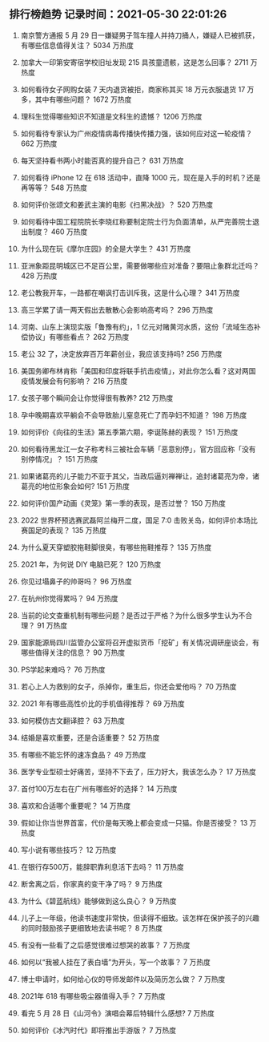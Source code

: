 
## 排行榜趋势 记录时间：2021-05-30 22:01:26
  
  1. 南京警方通报 5 月 29 日一嫌疑男子驾车撞人并持刀捅人，嫌疑人已被抓获，有哪些信息值得关注？ 5034 万热度
    
  2. 加拿大一印第安寄宿学校旧址发现 215 具孩童遗骸，这是怎么回事？ 2711 万热度
    
  3. 如何看待女子网购女装 7 天内退货被拒，商家称其买 18 万元衣服退货 17 万多，其中有哪些问题？ 1672 万热度
    
  4. 理科生觉得哪些知识不知道是文科生的遗憾？ 1206 万热度
    
  5. 如何看待专家认为广州疫情病毒传播快传播力强，该如何应对这一轮疫情？ 662 万热度
    
  6. 每天坚持看书两小时能否真的提升自己？ 631 万热度
    
  7. 如何看待 iPhone 12 在 618 活动中，直降 1000 元，现在是入手的时机？还是再等等？ 548 万热度
    
  8. 如何评价张颂文和姜武主演的电影《扫黑决战》？ 520 万热度
    
  9. 如何看待中国工程院院长李晓红称要制定院士行为负面清单，从严完善院士退出制度？ 460 万热度
    
  10. 为什么现在玩《摩尔庄园》的全是大学生？ 431 万热度
    
  11. 亚洲象距昆明城区已不足百公里，需要做哪些应对准备？要阻止象群北迁吗？ 428 万热度
    
  12. 老公教我开车，一路都在嘲讽打击训斥我，这是什么心理？ 341 万热度
    
  13. 高三学累了请一两天假出去散散心会影响高考吗？ 296 万热度
    
  14. 河南、山东上演现实版「鲁豫有约」，1 亿元对赌黄河水质，这份「流域生态补偿协议」有哪些看点？ 262 万热度
    
  15. 老公 32 了，决定放弃百万年薪创业，我应该支持吗? 256 万热度
    
  16. 美国务卿布林肯称「美国和印度将联手抗击疫情」，对此你怎么看？这对两国疫情发展会有何影响？ 216 万热度
    
  17. 女孩子哪个瞬间会让你觉得很有教养? 212 万热度
    
  18. 孕中晚期喜欢平躺会不会导致胎儿窒息死亡了而孕妇不知道？ 198 万热度
    
  19. 如何评价《向往的生活》第五季第六期，李诞陈赫的表现？ 151 万热度
    
  20. 如何看待黑龙江一女子称考科三被社会车辆「恶意别停」，官方回应称「没有别停情况」？ 151 万热度
    
  21. 如果诸葛亮的儿子能力不亚于其父，当政后逼刘禅禅让，追封诸葛亮为帝，诸葛亮的地位形象会如何? 151 万热度
    
  22. 如何评价国产动画《灵笼》第一季的表现，是否过誉？ 150 万热度
    
  23. 2022 世界杯预选赛武磊阿兰梅开二度，国足 7:0 击败关岛，如何评价本场比赛国足的表现？ 135 万热度
    
  24. 为什么夏天穿塑胶拖鞋脚很臭，有哪些拖鞋推荐？ 135 万热度
    
  25. 2021 年，为何说 DIY 电脑已死？ 120 万热度
    
  26. 你见过塌鼻子的帅哥吗？ 96 万热度
    
  27. 在杭州你觉得累吗？ 94 万热度
    
  28. 当前的论文查重机制有哪些问题？是否过于严格？为什么很多学生认为不合理？ 91 万热度
    
  29. 国家能源局四川监管办公室将召开虚拟货币「挖矿」有关情况调研座谈会，有哪些值得关注的信息？ 90 万热度
    
  30. PS学起来难吗？ 76 万热度
    
  31. 若心上人为救别的女子，杀掉你，重生后，你还会爱他吗？ 70 万热度
    
  32. 2021 年有哪些高性价比的手机值得推荐？ 69 万热度
    
  33. 如何模仿古文翻译腔？ 63 万热度
    
  34. 结婚是喜欢重要，还是合适重要？ 52 万热度
    
  35. 有哪些不能忘怀的速冻食品？ 49 万热度
    
  36. 医学专业型硕士好痛苦，坚持不下去了，压力好大，我该怎么办？ 17 万热度
    
  37. 首付100万左右在广州有哪些好的选择？ 14 万热度
    
  38. 喜欢和合适哪个重要呢？ 14 万热度
    
  39. 假如让你当世界首富，代价是每天晚上都会变成一只猫。你是否接受？ 13 万热度
    
  40. 写小说有哪些技巧？ 12 万热度
    
  41. 在银行存500万，能辞职靠利息活下去吗？ 11 万热度
    
  42. 断舍离之后，你家真的变干净了吗？ 9 万热度
    
  43. 为什么《碧蓝航线》能够做到这么良心？ 9 万热度
    
  44. 儿子上一年级，他读书速度非常快，但读得不细致。该怎样在保护孩子的兴趣的同时鼓励孩子更细致地去读书呢？ 8 万热度
    
  45. 有没有一些看了之后感觉很难过想哭的故事？ 7 万热度
    
  46. 如何以“我被人挂在了表白墙”为开头，写一个故事？ 7 万热度
    
  47. 博士申请时，如何给心仪的导师发邮件以及简历怎么做？ 7 万热度
    
  48. 2021年 618 有哪些吸尘器值得入手？ 7 万热度
    
  49. 看完 5 月 28 日《山河令》演唱会幕后特辑什么感想? 7 万热度
    
  50. 如何评价《冰汽时代》即将推出手游版？ 7 万热度
    